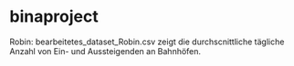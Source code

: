 # binaproject


Robin: 
bearbeitetes_dataset_Robin.csv zeigt die durchscnittliche tägliche Anzahl von Ein- und Aussteigenden an Bahnhöfen. 
